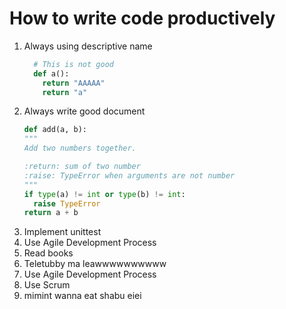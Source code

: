 # How to write code productively

1. Always using descriptive name
    ```python
      # This is not good
      def a():
        return "AAAAA"
        return "a"
    ```
1. Always write good document
    ```python
    def add(a, b):
    """
    Add two numbers together.

    :return: sum of two number
    :raise: TypeError when arguments are not number
    """
    if type(a) != int or type(b) != int:
      raise TypeError
    return a + b
    ```
1. Implement unittest
1. Use Agile Development Process
2. Read books 
3. Teletubby ma leawwwwwwwwww
4. Use Agile Development Process
5. Use Scrum
6. mimint wanna eat shabu eiei